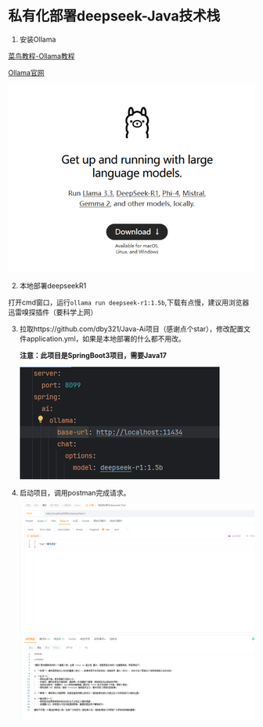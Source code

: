 # 私有化部署deepseek-Java技术栈

1. 安装Ollama

[菜鸟教程-Ollama教程](https://www.runoob.com/ollama/ollama-tutorial.html)

[Ollama官网](https://ollama.com/)

![image-20250208112332029](images/私有化部署deepseek-Java技术栈/image-20250208112332029.png)

2. 本地部署deepseekR1

打开cmd窗口，运行`ollama run deepseek-r1:1.5b`,下载有点慢，建议用浏览器迅雷嗅探插件（要科学上网）

3. 拉取https://github.com/dby321/Java-Ai项目（感谢点个star），修改配置文件application.yml，如果是本地部署的什么都不用改。

   **注意：此项目是SpringBoot3项目，需要Java17**

   ![image-20250208112809970](images/私有化部署deepseek-Java技术栈/image-20250208112809970.png)

4. 启动项目，调用postman完成请求。

   ![image-20250208113012303](images/私有化部署deepseek-Java技术栈/image-20250208113012303.png)